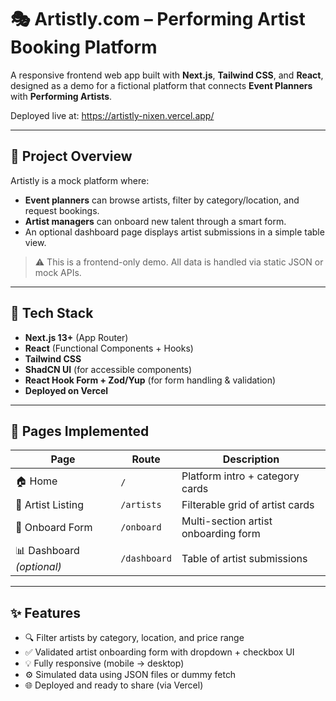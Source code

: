 # 🎭 Artistly.com – Performing Artist Booking Platform

A responsive frontend web app built with **Next.js**, **Tailwind CSS**, and **React**, designed as a demo for a fictional platform that connects **Event Planners** with **Performing Artists**.

Deployed live at: https://artistly-nixen.vercel.app/

---

## 🚀 Project Overview

Artistly is a mock platform where:
- **Event planners** can browse artists, filter by category/location, and request bookings.
- **Artist managers** can onboard new talent through a smart form.
- An optional dashboard page displays artist submissions in a simple table view.

> ⚠️ This is a frontend-only demo. All data is handled via static JSON or mock APIs.

---

## 🧪 Tech Stack

- **Next.js 13+** (App Router)
- **React** (Functional Components + Hooks)
- **Tailwind CSS**
- **ShadCN UI** (for accessible components)
- **React Hook Form + Zod/Yup** (for form handling & validation)
- **Deployed on Vercel**

---

## 📄 Pages Implemented

| Page              | Route         | Description |
|------------------|---------------|-------------|
| 🏠 Home           | `/`           | Platform intro + category cards |
| 🎨 Artist Listing | `/artists`    | Filterable grid of artist cards |
| 📝 Onboard Form   | `/onboard`    | Multi-section artist onboarding form |
| 📊 Dashboard *(optional)* | `/dashboard` | Table of artist submissions |

---

## ✨ Features

- 🔍 Filter artists by category, location, and price range
- ✅ Validated artist onboarding form with dropdown + checkbox UI
- 💡 Fully responsive (mobile → desktop)
- ⚙️ Simulated data using JSON files or dummy fetch
- 🌐 Deployed and ready to share (via Vercel)


 
